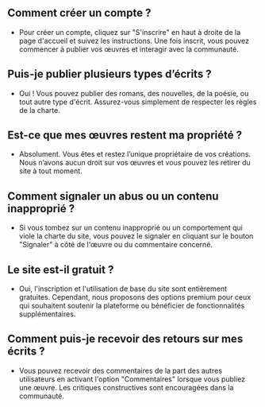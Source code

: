 ## Comment créer un compte ?
- Pour créer un compte, cliquez sur "S'inscrire" en haut à droite de la page d'accueil et suivez les instructions. Une fois inscrit, vous pouvez commencer à publier vos œuvres et interagir avec la communauté. 

## Puis-je publier plusieurs types d’écrits ?
- Oui ! Vous pouvez publier des romans, des nouvelles, de la poésie, ou tout autre type d'écrit. Assurez-vous simplement de respecter les règles de la charte.
 
## Est-ce que mes œuvres restent ma propriété ?
- Absolument. Vous êtes et restez l’unique propriétaire de vos créations. Nous n’avons aucun droit sur vos œuvres et vous pouvez les retirer du site à tout moment.

## Comment signaler un abus ou un contenu inapproprié ?
- Si vous tombez sur un contenu inapproprié ou un comportement qui viole la charte du site, vous pouvez le signaler en cliquant sur le bouton "Signaler" à côté de l'œuvre ou du commentaire concerné.

 ## Le site est-il gratuit ?
- Oui, l'inscription et l'utilisation de base du site sont entièrement gratuites. Cependant, nous proposons des options premium pour ceux qui souhaitent soutenir la plateforme ou bénéficier de fonctionnalités supplémentaires.

## Comment puis-je recevoir des retours sur mes écrits ?
- Vous pouvez recevoir des commentaires de la part des autres utilisateurs en activant l'option "Commentaires" lorsque vous publiez une œuvre. Les critiques constructives sont encouragées dans la communauté.


